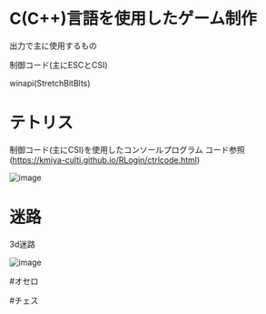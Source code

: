 # C(C++)言語を使用したゲーム制作

出力で主に使用するもの

制御コード(主にESCとCSI)

winapi(StretchBitBlts)


# テトリス
制御コード(主にCSI)を使用したコンソールプログラム
コード参照(https://kmiya-culti.github.io/RLogin/ctrlcode.html)

![image](https://github.com/user-attachments/assets/dabadd34-5fe4-406c-9a11-2fb29101962e)

# 迷路

3d迷路

![image](https://github.com/user-attachments/assets/b8fee536-6aa0-4922-8375-f7724bdb88b3)


#オセロ

#チェス
